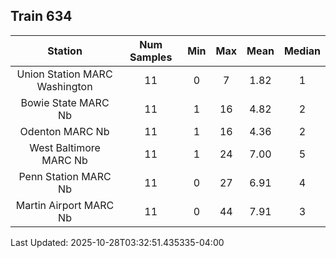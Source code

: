 ## Train 634

| Station | Num Samples | Min | Max | Mean | Median |
| :-----: | :---------: | :-: | :-: | :--: | :----: |
| Union Station MARC Washington | 11 | 0 | 7 | 1.82 | 1 |
| Bowie State MARC Nb | 11 | 1 | 16 | 4.82 | 2 |
| Odenton MARC Nb | 11 | 1 | 16 | 4.36 | 2 |
| West Baltimore MARC Nb | 11 | 1 | 24 | 7.00 | 5 |
| Penn Station MARC Nb | 11 | 0 | 27 | 6.91 | 4 |
| Martin Airport MARC Nb | 11 | 0 | 44 | 7.91 | 3 |


Last Updated: 2025-10-28T03:32:51.435335-04:00